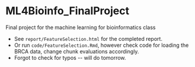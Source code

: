 # ML4Bioinfo_FinalProject
Final project for the machine learning for bioinformatics class

- See `report/FeatureSelection.html` for the completed report.         
- Or run `code/FeatureSelection.Rmd`, however check code for loading the BRCA data, change chunk evaluations accordingly.       
- Forgot to check for typos -- will do tomorrow.